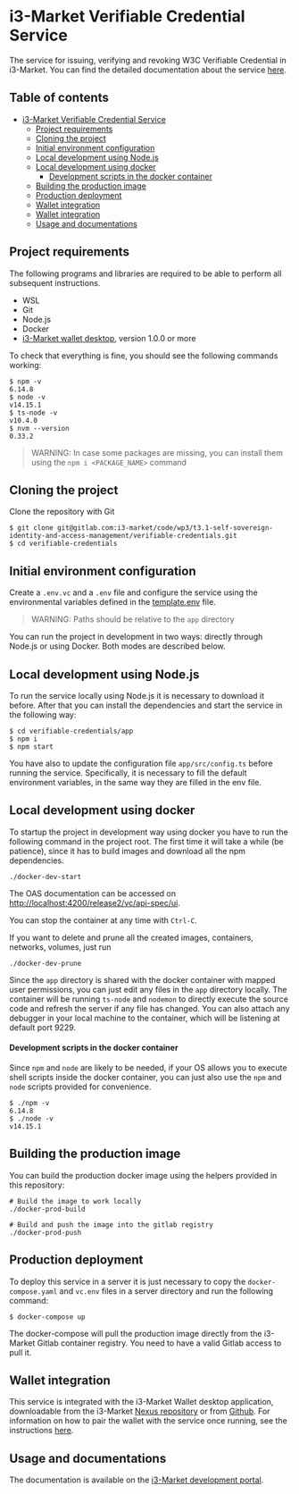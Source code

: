 # i3-Market Verifiable Credential Service

The service for issuing, verifying and revoking W3C Verifiable Credential in i3-Market. 
You can find the detailed documentation about the service [here](https://i3-market.gitlab.io/code/backplane/backplane-api-gateway/backplane-api-specification/systems/trust-security-privacy/ssi-iam/user-centric-authentication.html#troubleshooting).

## Table of contents
- [i3-Market Verifiable Credential Service](#i3-market-verifiable-credential-service)
  * [Project requirements](#project-requirements)
  * [Cloning the project](#cloning-the-project)
  * [Initial environment configuration](#initial-environment-configuration)
  * [Local development using Node.js](#local-development-using-nodejs)
  * [Local development using docker](#local-development-using-docker)
      - [Development scripts in the docker container](#development-scripts-in-the-docker-container)
  * [Building the production image](#building-the-production-image)
  * [Production deployment](#production-deployment)
  * [Wallet integration](#wallet-integration)
  * [Wallet integration](#wallet-integration)
  * [Usage and documentations](#usage-and-documentations)


## Project requirements

The following programs and libraries are required to be able to perform all subsequent instructions.

- WSL
- Git
- Node.js
- Docker
- [i3-Market wallet desktop](http://95.211.3.251:8081/#browse/browse:i3m-raw:i3m-wallet%2F1.0.0), version 1.0.0 or more

To check that everything is fine, you should see the following commands working:
```console
$ npm -v
6.14.8
$ node -v
v14.15.1
$ ts-node -v
v10.4.0
$ nvm --version
0.33.2
```

>  WARNING: In case some packages are missing, you can install them using the `npm i <PACKAGE_NAME>` command

## Cloning the project

Clone the repository with Git

```console 
$ git clone git@gitlab.com:i3-market/code/wp3/t3.1-self-sovereign-identity-and-access-management/verifiable-credentials.git
$ cd verifiable-credentials
```

## Initial environment configuration

Create a `.env.vc` and a `.env` file and configure the service using the environmental variables defined in the [template.env](./template.env) file.

> WARNING: Paths should be relative to the `app` directory

You can run the project in development in two ways: directly through Node.js or using Docker. Both modes are described below.

## Local development using Node.js

To run the service locally using Node.js it is necessary to download it before.
After that you can install the dependencies and start the service in the following way:

```console 
$ cd verifiable-credentials/app
$ npm i
$ npm start
```

You have also to update the configuration file `app/src/config.ts` before running the service. 
Specifically, it is necessary to fill the default environment variables, in the same way they are filled in the env file.


## Local development using docker

To startup the project in development way using docker you have to run the following command in the project root. The first time it will take a while (be patience), since it has to build images and download all the npm dependencies.

```console
./docker-dev-start
```

The OAS documentation can be accessed on [http://localhost:4200/release2/vc/api-spec/ui](http://localhost:4200/release2/vc/api-spec/ui).

You can stop the container at any time with `Ctrl-C`.

If you want to delete and prune all the created images, containers, networks, volumes, just run

```console
./docker-dev-prune
```

Since the `app` directory is shared with the docker container with mapped user permissions, you can just edit any files in the `app` directory locally. The container will be running `ts-node` and `nodemon` to directly execute the source code and refresh the server if any file has changed. You can also attach any debugger in your local machine to the container, which will be listening at default port 9229.

#### Development scripts in the docker container

Since `npm` and `node` are likely to be needed, if your OS allows you to execute shell scripts inside the docker container, you can just also use the `npm` and `node` scripts provided for convenience.

```console
$ ./npm -v
6.14.8
$ ./node -v
v14.15.1
```

## Building the production image

You can build the production docker image using the helpers provided in this repository:

```console
# Build the image to work locally
./docker-prod-build

# Build and push the image into the gitlab registry
./docker-prod-push
```

## Production deployment

To deploy this service in a server it is just necessary to copy the `docker-compose.yaml` and `vc.env` files in a server directory and run the following command:

```console
$ docker-compose up
```

The docker-compose will pull the production image directly from the i3-Market Gitlab container registry.
You need to have a valid Gitlab access to pull it.

## Wallet integration

This service is integrated with the i3-Market Wallet desktop application, downloadable from the i3-Market [Nexus repository](http://95.211.3.251:8081/#browse/browse:i3m-raw:i3m-wallet%2F1.0.0) or from [Github](https://github.com/i3-Market-V2-Public-Repository/SP3-SCGBSSW-I3mWalletMonorepo/releases). For information on how to pair the wallet with the service once running, see the instructions [here](./Wallet%20protocol%20integration.pdf).

## Usage and documentations
The documentation is available on the [i3-Market development portal](https://i3-market.gitlab.io/code/backplane/backplane-api-gateway/backplane-api-specification/systems/trust-security-privacy/ssi-iam/user-centric-authentication.html#troubleshooting).